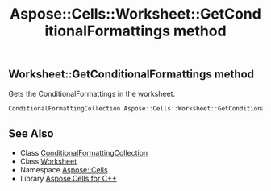 ﻿---
title: Aspose::Cells::Worksheet::GetConditionalFormattings method
linktitle: GetConditionalFormattings
second_title: Aspose.Cells for C++ API Reference
description: 'Aspose::Cells::Worksheet::GetConditionalFormattings method. Gets the ConditionalFormattings in the worksheet in C++.'
type: docs
weight: 10700
url: /cpp/aspose.cells/worksheet/getconditionalformattings/
---
## Worksheet::GetConditionalFormattings method


Gets the ConditionalFormattings in the worksheet.

```cpp
ConditionalFormattingCollection Aspose::Cells::Worksheet::GetConditionalFormattings()
```

## See Also

* Class [ConditionalFormattingCollection](../../conditionalformattingcollection/)
* Class [Worksheet](../)
* Namespace [Aspose::Cells](../../)
* Library [Aspose.Cells for C++](../../../)
